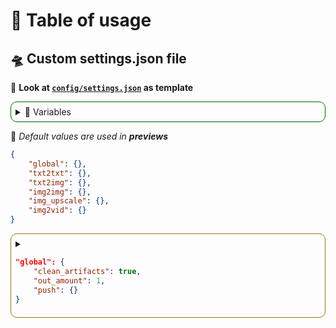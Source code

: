 # 🍹 Table of usage
## 🛸 Custom settings.json file

🚀 **Look at [`config/settings.json`](https://github.com/AI-Image-Gen/generator/blob/main/config/settings.json) as template**

<details style="border: 1px solid #006400; border-radius: 10px; padding: 7px; margin-bottom: 10px">
<summary> 📖 Variables</summary>

## 📔 Types of data
| 🔢 Input      | 🛸 Type | 🔥 Inputs              |
|:-------------:|:-------:|:----------------------:|
|`bool`         | boolean | `true` or `false`      | 
|`int`          | integer | any `number`           | 
|`str`          | string  | any `characters`       | 
|`arr`          | array   | array of some `input`s | 

## 💬 Input strings
🌐 *Example use:*
```json
"input": "{REPO}"
```
| 🔢 Input {}   | 🛸 Meaning              | 🔥 Side notes   |
|:-------------:|:-----------------------:|:---------------:|
|`REPO`         | `str` repository path   |<details><summary>Example</summary> `"repo/path"`</details>|

<details style="border: 1px solid #8B8000; border-radius: 10px; padding: 7px; margin-bottom: 10px">
<summary>

```json
"input": "{config.Input}"
```
</summary>

| 🔢 Input | 🛸 Meaning           |🔥 Side notes         |
|:------------------:|:--------------------:|:--------------------:|
|`mix0`              | Outputs amount `arr` | <details><summary>Example</summary>`[0, 1]` for <br>`out_amount: 2`</details>|
|`mix1`              | mix0 + previous ai amount `arr`     | 
|`mix2`              | mix1 + previous ai amount `arr`     | 

<details style="border: 1px solid #00008B; border-radius: 10px; padding: 7px">
<summary>

```json
"input": "{config.models.Input}"
```
</summary>

🚀 *Will be generated from config/models.json*

| 🔢 Input | 🛸 Meaning           |🔥 Side notes         |
|:------------------:|:--------------------:|:--------------------:|
|`txt2img`              | txt2img supported AI models `arr` | <details><summary>Example</summary>`["sd-v1.5"]`</details>|
|`img2img`              | img2img supported AI models `arr`     | 
|`img_upscale`              | img_upscale supported AI models `arr` | 
|`img2vid`              | img2vid supported AI models `arr`     | 

</details>
</details>

<details style="border: 1px solid #8B8000; border-radius: 10px; padding: 7px">
<summary>

```json
"input": "{txt2txt.Input}"
```
</summary>

🚀 *Will be generated from config/models.json*

| 🔢 Input | 🛸 Meaning           |🔥 Side notes         |
|:------------------:|:--------------------:|:--------------------:|
|`prompt`              | AI optimized prompt `str` | <details><summary>Example</summary>`"Generate something"`</details>|


</details>



</details>  


🚨 *Default values are used in **previews***  

```json
{
    "global": {},
    "txt2txt": {},
    "txt2img": {},
    "img2img": {},
    "img_upscale": {},
    "img2vid": {}
}
```

<details style="border: 1px solid #8B8000; border-radius: 10px; padding: 7px">
<summary>

```json
"global": {
    "clean_artifacts": true,
    "out_amount": 1,
    "push": {}
}
```
</summary>

| ⚡ Setting      | 🔢 Input          | 🔥 Description  |
|:----------------:|:------------------:|:--------------:|
|`clean_artifacts`| `bool`             | Delete temporary artifacts?| 
|`out_amount`| `int`<br>in **1**-**10** range    | How many prompts should be called?<details style="border: 1px solid; border-radius: 10px; padding: 2px"><summary>*Limitations* 🚧</summary>Edit available only with<br>**txt2txt** `active: true`</details> | 

<details style="border: 1px solid #006400; border-radius: 10px; padding: 7px">
<summary>

```json
"push": {
    "active": true,
    "imgs_dir": "{REPO}/content/img",
    "vids_dir": "{REPO}/content/vid",
    "prompt_dir": "{REPO}/content/prompts",
}
```

</summary>

| ⚡ Setting      | 🔢 Input          | 🔥 Description |
|:---------------:|:------------------:|:---------------|
|`active`| `bool` | Push to repository? |
|`imgs_dir`| `str` | Images push path  |
|`vids_dir`| `str` | Videos push path  |
|`prompt_dir`| `str` | Prompts push path  |

</details>

</details>